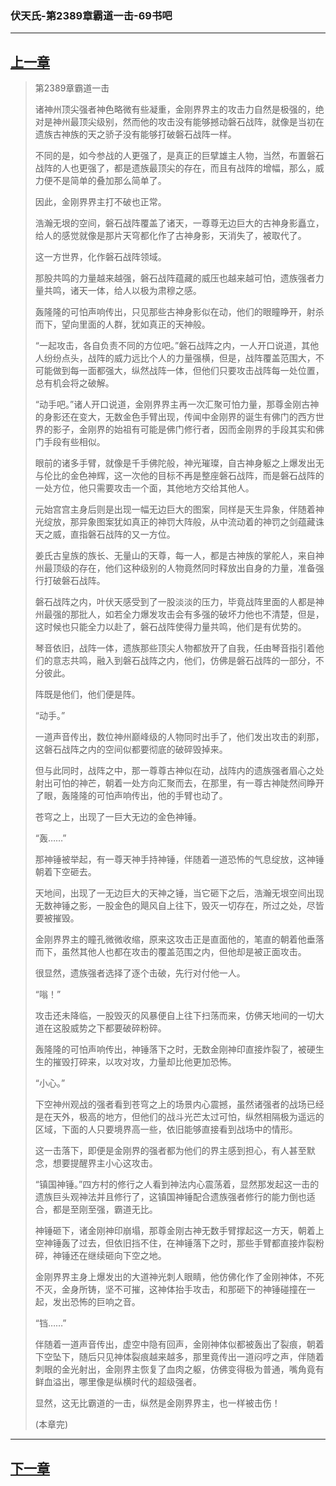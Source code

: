 ### 伏天氏-第2389章霸道一击-69书吧

--------
[上一章](./b225271c922dacf5a7be64280deaac3f.md)
--------


>
>
>
>第2389章霸道一击
>
>诸神州顶尖强者神色略微有些凝重，金刚界界主的攻击力自然是极强的，绝对是神州最顶尖级别，然而他的攻击没有能够撼动磐石战阵，就像是当初在遗族古神族的天之骄子没有能够打破磐石战阵一样。
>
>不同的是，如今参战的人更强了，是真正的巨擘雄主人物，当然，布置磐石战阵的人也更强了，都是遗族最顶尖的存在，而且有战阵的增幅，那么，威力便不是简单的叠加那么简单了。
>
>因此，金刚界界主打不破也正常。
>
>浩瀚无垠的空间，磐石战阵覆盖了诸天，一尊尊无边巨大的古神身影矗立，给人的感觉就像是那片天穹都化作了古神身影，天消失了，被取代了。
>
>这一方世界，化作磐石战阵领域。
>
>那股共鸣的力量越来越强，磐石战阵蕴藏的威压也越来越可怕，遗族强者力量共鸣，诸天一体，给人以极为肃穆之感。
>
>轰隆隆的可怕声响传出，只见那些古神身影似在动，他们的眼瞳睁开，射杀而下，望向里面的人群，犹如真正的天神般。
>
>“一起攻击，各自负责不同的方位吧。”磐石战阵之内，一人开口说道，其他人纷纷点头，战阵的威力远比个人的力量强横，但是，战阵覆盖范围大，不可能做到每一面都强大，纵然战阵一体，但他们只要攻击战阵每一处位置，总有机会将之破解。
>
>“动手吧。”诸人开口说道，金刚界界主再一次汇聚可怕力量，那尊金刚古神的身影还在变大，无数金色手臂出现，传闻中金刚界的诞生有佛门的西方世界的影子，金刚界的始祖有可能是佛门修行者，因而金刚界的手段其实和佛门手段有些相似。
>
>眼前的诸多手臂，就像是千手佛陀般，神光璀璨，自古神身躯之上爆发出无与伦比的金色神辉，这一次他的目标不再是整座磐石战阵，而是磐石战阵的一处方位，他只需要攻击一个面，其他地方交给其他人。
>
>元始宫宫主身后则是出现一幅无边巨大的图案，同样是天生异象，伴随着神光绽放，那异象图案犹如真正的神罚大阵般，从中流动着的神罚之剑蕴藏诛天之威，直指磐石战阵的又一方位。
>
>姜氏古皇族的族长、无量山的天尊，每一人，都是古神族的掌舵人，来自神州最顶级的存在，他们这种级别的人物竟然同时释放出自身的力量，准备强行打破磐石战阵。
>
>磐石战阵之内，叶伏天感受到了一股淡淡的压力，毕竟战阵里面的人都是神州最强的那批人，如若全力爆发攻击会有多强的破坏力他也不清楚，但是，这时候也只能全力以赴了，磐石战阵使得力量共鸣，他们是有优势的。
>
>琴音依旧，战阵一体，遗族那些顶尖人物都放开了自我，任由琴音指引着他们的意志共鸣，融入到磐石战阵之内，他们，仿佛是磐石战阵的一部分，不分彼此。
>
>阵既是他们，他们便是阵。
>
>“动手。”
>
>一道声音传出，数位神州巅峰级的人物同时出手了，他们发出攻击的刹那，这磐石战阵之内的空间似都要彻底的破碎毁掉来。
>
>但与此同时，战阵之中，那一尊尊古神似在动，战阵内的遗族强者眉心之处射出可怕的神芒，朝着一处方向汇聚而去，在那里，有一尊古神陡然间睁开了眼，轰隆隆的可怕声响传出，他的手臂也动了。
>
>苍穹之上，出现了一巨大无边的金色神锤。
>
>“轰……”
>
>那神锤被举起，有一尊天神手持神锤，伴随着一道恐怖的气息绽放，这神锤朝着下空砸去。
>
>天地间，出现了一无边巨大的天神之锤，当它砸下之后，浩瀚无垠空间出现无数神锤之影，一股金色的飓风自上往下，毁灭一切存在，所过之处，尽皆要被摧毁。
>
>金刚界界主的瞳孔微微收缩，原来这攻击正是直面他的，笔直的朝着他垂落而下，虽然其他人也都在攻击的覆盖范围之内，但他却是被正面攻击。
>
>很显然，遗族强者选择了逐个击破，先行对付他一人。
>
>“嗡！”
>
>攻击还未降临，一股毁灭的风暴便自上往下扫荡而来，仿佛天地间的一切大道在这股威势之下都要破碎粉碎。
>
>轰隆隆的可怕声响传出，神锤落下之时，无数金刚神印直接炸裂了，被硬生生的摧毁打碎来，以攻对攻，力量却比他更加恐怖。
>
>“小心。”
>
>下空神州观战的强者看到苍穹之上的场景内心震撼，虽然诸强者的战场已经是在天外，极高的地方，但他们的战斗光芒太过可怕，纵然相隔极为遥远的区域，下面的人只要境界高一些，依旧能够直接看到战场中的情形。
>
>这一击落下，即便是金刚界的强者都为他们的界主感到担心，有人甚至默念，想要提醒界主小心这攻击。
>
>“镇国神锤。”四方村的修行之人看到神法内心震荡着，显然那发起这一击的遗族巨头观神法并且修行了，这镇国神锤配合遗族强者修行的能力倒也适合，都是至刚至强，霸道无比。
>
>神锤砸下，诸金刚神印崩塌，那尊金刚古神无数手臂撑起这一方天，朝着上空神锤轰了过去，但依旧挡不住，在神锤落下之时，那些手臂都直接炸裂粉碎，神锤还在继续砸向下空之地。
>
>金刚界界主身上爆发出的大道神光刺人眼睛，他仿佛化作了金刚神体，不死不灭，金身所铸，坚不可摧，这神体抬手攻击，和那砸下的神锤碰撞在一起，发出恐怖的巨响之音。
>
>“铛……”
>
>伴随着一道声音传出，虚空中隐有回声，金刚神体似都被轰出了裂痕，朝着下空坠下，随后只见神体裂痕越来越多，那里竟传出一道闷哼之声，伴随着刺眼的金光射出，金刚界主恢复了血肉之躯，仿佛变得极为普通，嘴角竟有鲜血溢出，哪里像是纵横时代的超级强者。
>
>显然，这无比霸道的一击，纵然是金刚界界主，也一样被击伤！
>
>(本章完)
>
>

--------
[下一章](./34d19e7b4ffa63ed929e686419891685.md)
--------
